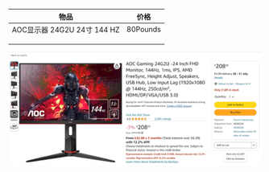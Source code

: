 

| 物品                        | 价格     |
| --------------------------- | -------- |
| AOC显示器 24G2U 24寸 144 HZ | 80Pounds |
|                             |          |
|                             |          |
|                             |          |



![image-20230811131427907](assets/image-20230811131427907.png)